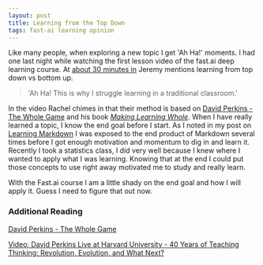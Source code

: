 ```yaml
---
layout: post
title: Learning from the Top Down
tags: fast-ai learning opinion
---
```


Like many people, when exploring a new topic I get 'Ah Ha!' moments. I had one last night while watching the first lesson video of the fast.ai deep learning course. At [about 30 minutes in](https://youtu.be/IPBSB1HLNLo?t=31m3s "YouTube - Fast.ai Lesson 1: Deep Learning 2018 31:03") Jeremy mentions learning from top down vs bottom up. 

> 'Ah Ha! This is why I struggle learning in a traditional classroom.'

In the video Rachel chimes in that their method is based on [David Perkins - The Whole Game](https://www.thepositiveencourager.global/david-perkins-making-learning-whole/ "Positive Encourager - Making Learning Whole") and his book _[Making Learning Whole](https://www.amazon.com/Making-Learning-Whole-Principles-Transform/dp/0470633719 "Amazon.com - Making Learning Whole by David Perkins")_. When I have really learned a topic, I know the end goal before I start. As I noted in my post on [Learning Markdown](/learning-markdown/) I was exposed to the end product of Markdown several times before I got enough motivation and momentum to dig in and learn it. Recently I took a statistics class, I did very well because I knew where I wanted to apply what I was learning. Knowing that at the end I could put those concepts to use right away motivated me to study and really learn. 

With the Fast.ai course I am a little shady on the end goal and how I will apply it. Guess I need to figure that out now.

### Additional Reading

[David Perkins - The Whole Game](https://www.thepositiveencourager.global/david-perkins-making-learning-whole/ "Positive Encourager - Making Learning Whole")

[Video: David Perkins Live at Harvard University - 40 Years of Teaching Thinking: Revolution, Evolution, and What Next?](https://youtu.be/-nmt1atA6ag "YouTube - David Perkins Lecture: 40 Years of Teaching Thinking: Revolution, Evolution, and What Next?")
